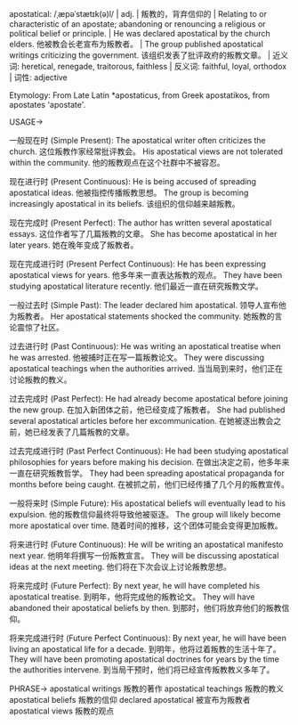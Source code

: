 apostatical: /ˌæpəˈstætɪk(ə)l/ | adj. | 叛教的，背弃信仰的 | Relating to or characteristic of an apostate; abandoning or renouncing a religious or political belief or principle. |  He was declared apostatical by the church elders. 他被教会长老宣布为叛教者。 | The group published apostatical writings criticizing the government.  该组织发表了批评政府的叛教文章。 | 近义词: heretical, renegade, traitorous, faithless | 反义词: faithful, loyal, orthodox | 词性: adjective

Etymology:
From Late Latin *apostaticus, from Greek apostatikos, from apostates 'apostate'.

USAGE->

一般现在时 (Simple Present):
The apostatical writer often criticizes the church.  这位叛教作家经常批评教会。
His apostatical views are not tolerated within the community.  他的叛教观点在这个社群中不被容忍。


现在进行时 (Present Continuous):
He is being accused of spreading apostatical ideas.  他被指控传播叛教思想。
The group is becoming increasingly apostatical in its beliefs.  该组织的信仰越来越叛教。


现在完成时 (Present Perfect):
The author has written several apostatical essays.  这位作者写了几篇叛教的文章。
She has become apostatical in her later years.  她在晚年变成了叛教者。


现在完成进行时 (Present Perfect Continuous):
He has been expressing apostatical views for years.  他多年来一直表达叛教的观点。
They have been studying apostatical literature recently.  他们最近一直在研究叛教文学。


一般过去时 (Simple Past):
The leader declared him apostatical.  领导人宣布他为叛教者。
Her apostatical statements shocked the community.  她叛教的言论震惊了社区。


过去进行时 (Past Continuous):
He was writing an apostatical treatise when he was arrested.  他被捕时正在写一篇叛教论文。
They were discussing apostatical teachings when the authorities arrived.  当当局到来时，他们正在讨论叛教的教义。


过去完成时 (Past Perfect):
He had already become apostatical before joining the new group.  在加入新团体之前，他已经变成了叛教者。
She had published several apostatical articles before her excommunication.  在她被逐出教会之前，她已经发表了几篇叛教的文章。


过去完成进行时 (Past Perfect Continuous):
He had been studying apostatical philosophies for years before making his decision. 在做出决定之前，他多年来一直在研究叛教哲学。
They had been spreading apostatical propaganda for months before being caught.  在被抓之前，他们已经传播了几个月的叛教宣传。


一般将来时 (Simple Future):
His apostatical beliefs will eventually lead to his expulsion.  他的叛教信仰最终将导致他被驱逐。
The group will likely become more apostatical over time.  随着时间的推移，这个团体可能会变得更加叛教。


将来进行时 (Future Continuous):
He will be writing an apostatical manifesto next year.  他明年将撰写一份叛教宣言。
They will be discussing apostatical ideas at the next meeting.  他们将在下次会议上讨论叛教思想。


将来完成时 (Future Perfect):
By next year, he will have completed his apostatical treatise.  到明年，他将完成他的叛教论文。
They will have abandoned their apostatical beliefs by then.  到那时，他们将放弃他们的叛教信仰。


将来完成进行时 (Future Perfect Continuous):
By next year, he will have been living an apostatical life for a decade.  到明年，他将过着叛教的生活十年了。
They will have been promoting apostatical doctrines for years by the time the authorities intervene.  到当局干预时，他们将已经宣传叛教教义多年了。


PHRASE->
apostatical writings 叛教的著作
apostatical teachings 叛教的教义
apostatical beliefs 叛教的信仰
declared apostatical 被宣布为叛教者
apostatical views 叛教的观点
